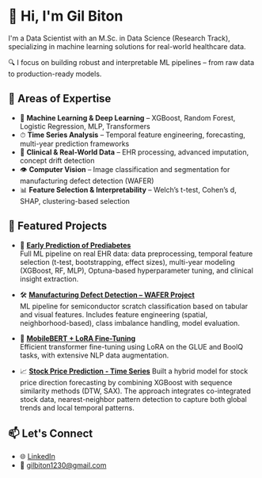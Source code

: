 # 👋 Hi, I'm Gil Biton

I'm a Data Scientist with an M.Sc. in Data Science (Research Track), specializing in machine learning solutions for real-world healthcare data.

🔍 I focus on building robust and interpretable ML pipelines – from raw data to production-ready models.

## 💼 Areas of Expertise

- 🧠 **Machine Learning & Deep Learning** – XGBoost, Random Forest, Logistic Regression, MLP, Transformers
- ⏱ **Time Series Analysis** – Temporal feature engineering, forecasting, multi-year prediction frameworks
- 🧬 **Clinical & Real-World Data** – EHR processing, advanced imputation, concept drift detection
- 👁 **Computer Vision** – Image classification and segmentation for manufacturing defect detection (WAFER)
- 📊 **Feature Selection & Interpretability** – Welch’s t-test, Cohen’s d, SHAP, clustering-based selection

## 🚀 Featured Projects

- 🔬 [**Early Prediction of Prediabetes**](https://github.com/gilbiton1/prediabetes-thesis)  
  Full ML pipeline on real EHR data: data preprocessing, temporal feature selection (t-test, bootstrapping, effect sizes), multi-year modeling (XGBoost, RF, MLP), Optuna-based hyperparameter tuning, and clinical insight extraction.

- 🛠 [**Manufacturing Defect Detection – WAFER Project**](https://github.com/gilbiton1/wafer-defect-detection)  
  ML pipeline for semiconductor scratch classification based on tabular and visual features. Includes feature engineering (spatial, neighborhood-based), class imbalance handling, model evaluation.

- 🧠 [**MobileBERT + LoRA Fine-Tuning**](https://github.com/gilbiton1/mobilebert-lora)  
  Efficient transformer fine-tuning using LoRA on the GLUE and BoolQ tasks, with extensive NLP data augmentation.

- 📈 [**Stock Price Prediction - Time Series**](https://github.com/gilbiton1/stock-price-prediction)
  Built a hybrid model for stock price direction forecasting by combining XGBoost with sequence similarity methods (DTW, SAX).
  The approach integrates co-integrated stock data, nearest-neighbor pattern detection to capture both global trends and local temporal patterns.


## 📫 Let's Connect

- 🌐 [LinkedIn](https://linkedin.com/in/gil-biton)
- 📧 gilbiton1230@gmail.com

